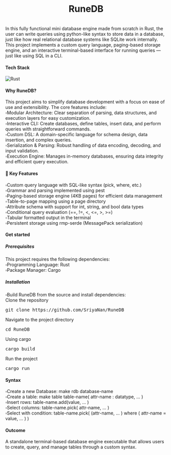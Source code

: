 <h1 align = center>RuneDB</h1>
<br>
In this fully functional mini database engine made from scratch in Rust, the user can write queries using python-like syntax to store data in a database, just like how real relational database systems like SQLite work internally. This project 
implements a custom query language, paging-based 
storage engine, and an interactive terminal-based interface for running queries — just like using SQL in a CLI.

<h4>Tech Stack</h4> 

![Rust](https://img.shields.io/badge/rust-%23000000.svg?style=for-the-badge&logo=rust&logoColor=white)

<h4>Why RuneDB?</h4>
This project aims to simplify database development with a focus on ease of use and extensibility. The core features include:<br>
▫️Modular Architecture: Clear separation of parsing, data structures, and execution layers for easy customization.<br>
▫️Interactive CLI: Create databases, define tables, insert data, and perform queries with straightforward commands.<br>
▫️Custom DSL: A domain-specific language for schema design, data insertion, and complex queries.<br>
▫️Serialization & Parsing: Robust handling of data encoding, decoding, and input validation.<br>
▫️Execution Engine: Manages in-memory databases, ensuring data integrity and efficient query execution.<br>

<h4>📌 Key Features</h4>
▫️Custom query language with SQL-like syntax (pick, where, etc.)<br>
▫️Grammar and parsing implemented using pest<br>
▫️Paging-based storage engine (4KB pages) for efficient data management<br>
▫️Table-to-page mapping using a page directory<br>
▫️Attribute schema with support for int, string, and bool data types<br>
▫️Conditional query evaluation (==, !=, <, <=, >, >=)<br>
▫️Tabular formatted output in the terminal<br>
▫️Persistent storage using rmp-serde (MessagePack serialization)<br>

<h4>Get started</h4>
<h5>Prerequisites</h5>
This project requires the following dependencies:<br>
▫️Programming Language: Rust<br>
▫️Package Manager: Cargo<br>

<h5>Installation</h5>
▫️Build RuneDB from the source and install dependencies:<br>
Clone the repository<br>
<pre lang="md">git clone https://github.com/SriyaNan/RuneDB</pre>
Navigate to the project directory<br>
<pre lang="md">cd RuneDB</pre>
Using cargo<br>
<pre lang="md">cargo build</pre>
Run the project<br>
<pre lang="md">cargo run</pre>

<h4>Syntax</h4>
▫️Create a new Database: make rdb database-name<br>
▫️Create a table: make table table-name( attr-name : datatype, ... )<br>
  ▫️Insert rows: table-name.add(value, ... )<br>
 ▫️Select columns: table-name.pick( attr-name, ... )<br>
 ▫️Select with condition: table-name.pick( (attr-name, ... ) where ( attr-name = value, ... ) )<br>

<h4>Outcome</h4>
A standalone terminal-based database engine executable that allows users to create, query, and manage tables through a custom syntax.






